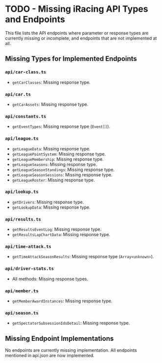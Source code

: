 # TODO - Missing iRacing API Types and Endpoints

This file lists the API endpoints where parameter or response types are currently missing or incomplete, and endpoints that are not implemented at all.

## Missing Types for Implemented Endpoints

### `api/car-class.ts`

-   `getCarClasses`: Missing response type.

### `api/car.ts`

-   `getCarAssets`: Missing response type.

### `api/constants.ts`

-   `getEventTypes`: Missing response type (`Event[]`).

### `api/league.ts`

-   `getLeagueData`: Missing response type.
-   `getLeaguePointSystem`: Missing response type.
-   `getLeagueMembership`: Missing response type.
-   `getLeagueSeasons`: Missing response type.
-   `getLeagueSeasonStandings`: Missing response type.
-   `getLeagueSeasonSessions`: Missing response type.
-   `getLeagueRoster`: Missing response type.

### `api/lookup.ts`

-   `getDrivers`: Missing response type.
-   `getLookupData`: Missing response type.

### `api/results.ts`

-   `getResultsEventLog`: Missing response type.
-   `getResultsLapChartData`: Missing response type.

### `api/time-attack.ts`

-   `getTimeAttackSeasonResults`: Missing response type (`Array<unknown>`).

### `api/driver-stats.ts`

-   All methods: Missing response types.

### `api/member.ts`

-   `getMemberAwardInstances`: Missing response type.

### `api/season.ts`

-   `getSpectatorSubsessionIdsDetail`: Missing response type.

## Missing Endpoint Implementations

No endpoints are currently missing implementation. All endpoints mentioned in api.json are now implemented. 